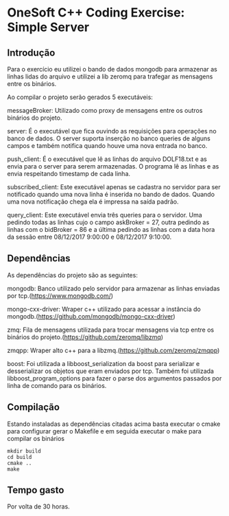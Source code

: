 OneSoft C++ Coding Exercise: Simple Server
============

Introdução
------------

Para o exercício eu utilizei o bando de dados mongodb para armazenar as linhas lidas do arquivo e utilizei 
a lib zeromq para trafegar as mensagens entre os binários. 

Ao compilar o projeto serão gerados 5 executáveis:

messageBroker: Utilizado como proxy de mensagens entre os outros binários do projeto.

server: É o executável que fica ouvindo as requisições para operações no banco de dados. O server suporta
inserção no banco queries de alguns campos e também notifica quando houve uma nova entrada no banco.

push_client: É o executável que lê as linhas do arquivo DOLF18.txt e as envia para o server para serem
armazenadas. O programa lê as linhas e as envia respeitando timestamp de cada linha.

subscribed_client: Este executável apenas se cadastra no servidor para ser notificado quando uma nova
linha é inserida no bando de dados. Quando uma nova notificação chega ela é impressa na saída padrão.

query_client: Este executável envia três queries para o servidor. Uma pedindo todas as linhas cujo o
campo askBroker = 27, outra pedindo as linhas com o bidBroker = 86 e a última pedindo as linhas com a
data hora da sessão entre 08/12/2017 9:00:00 e 08/12/2017 9:10:00.


Dependências
------------------

As dependências do projeto são as seguintes:

mongodb: Banco utilizado pelo servidor para armazenar as linhas enviadas por tcp.(https://www.mongodb.com/)

mongo-cxx-driver: Wraper c++ utilizado para acessar a instância do mongodb.(https://github.com/mongodb/mongo-cxx-driver)

zmq: Fila de mensagens utilizada para trocar mensagens via tcp entre os binários do projeto.(https://github.com/zeromq/libzmq)

zmqpp: Wraper alto c++ para a libzmq.(https://github.com/zeromq/zmqpp)

boost: Foi utilizada a libboost_serialization da boost para serializar e desserializar os objetos que eram
enviados por tcp. Também foi utilizada libboost_program_options para fazer o parse dos argumentos passados
por linha de comando para os binários.


Compilação
-------------------

Estando instaladas as dependências citadas acima basta executar o cmake para configurar gerar o Makefile
e em seguida executar o make para compilar os binários

    mkdir build
    cd build
    cmake ..
    make


Tempo gasto
---------

Por volta de 30 horas.
